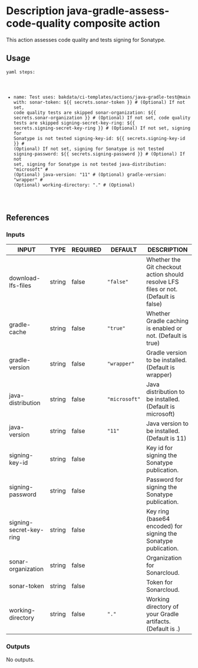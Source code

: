 <h1>Description java-gradle-assess-code-quality composite action</h1>

This action assesses code quality and tests signing for Sonatype.

<h2>Usage</h2>

<code>yaml
steps:
  - name: Test
    uses: bakdata/ci-templates/actions/java-gradle-test@main
    with:
      sonar-token: ${{ secrets.sonar-token }} # (Optional) If not set, code quality tests are skipped
      sonar-organization: ${{ secrets.sonar-organization }} # (Optional) If not set, code quality tests are skipped
      signing-secret-key-ring: ${{ secrets.signing-secret-key-ring }} # (Optional) If not set, signing for Sonatype is not tested
      signing-key-id: ${{ secrets.signing-key-id }} # (Optional) If not set, signing for Sonatype is not tested
      signing-password: ${{ secrets.signing-password }} # (Optional) If not set, signing for Sonatype is not tested
      java-distribution: "microsoft" # (Optional)
      java-version: "11" # (Optional)
      gradle-version: "wrapper" # (Optional)
      working-directory: "." # (Optional)
</code>

<h2>References</h2>

<h3>Inputs</h3>

<!-- AUTO-DOC-INPUT:START - Do not remove or modify this section -->

|          INPUT          |  TYPE  | REQUIRED |    DEFAULT    |                                     DESCRIPTION                                     |
|-------------------------|--------|----------|---------------|-------------------------------------------------------------------------------------|
|   download-lfs-files    | string |  false   |   <code>"false"</code>   | Whether the Git checkout action should resolve LFS files or not. (Default is false) |
|      gradle-cache       | string |  false   |   <code>"true"</code>    |             Whether Gradle caching is enabled or not. (Default is true)             |
|     gradle-version      | string |  false   |  <code>"wrapper"</code>  |                Gradle version to be installed. (Default is wrapper)                 |
|    java-distribution    | string |  false   | <code>"microsoft"</code> |              Java distribution to be installed. (Default is microsoft)              |
|      java-version       | string |  false   |    <code>"11"</code>     |                    Java version to be installed. (Default is 11)                    |
|     signing-key-id      | string |  false   |               |                    Key id for signing the Sonatype publication.                     |
|    signing-password     | string |  false   |               |                   Password for signing the Sonatype publication.                    |
| signing-secret-key-ring | string |  false   |               |           Key ring (base64 encoded) for signing the Sonatype publication.           |
|   sonar-organization    | string |  false   |               |                            Organization for Sonarcloud.                             |
|       sonar-token       | string |  false   |               |                                Token for Sonarcloud.                                |
|    working-directory    | string |  false   |     <code>"."</code>     |             Working directory of your Gradle artifacts. (Default is .)              |

<!-- AUTO-DOC-INPUT:END -->

<h3>Outputs</h3>

<!-- AUTO-DOC-OUTPUT:START - Do not remove or modify this section -->
No outputs.
<!-- AUTO-DOC-OUTPUT:END -->
